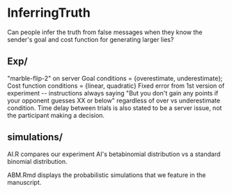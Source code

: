 # InferringTruth

Can people infer the truth from false messages when they know the sender's goal and cost function for generating larger lies?

## Exp/
"marble-flip-2" on server
Goal conditions = {overestimate, underestimate}; Cost function conditions = {linear, quadratic}
Fixed error from 1st version of experiment -- instructions always saying "But you don't gain any points if your opponent guesses XX or below" regardless of over vs underestimate condition. 
Time delay between trials is also stated to be a server issue, not the participant making a decision.


## simulations/
AI.R compares our experiment AI's betabinomial distribution vs a standard binomial distribution.

ABM.Rmd displays the probabilistic simulations that we feature in the manuscript.
